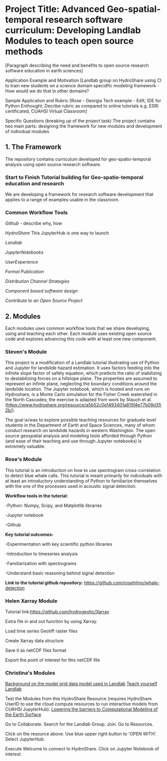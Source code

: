 # Project Title: Advanced Geo-spatial-temporal research software curriculum: Developing Landlab Modules to teach open source methods

[Paragraph describing the need and benefits to open source research software education in earth sciences]

Application Example and Motivation
[Landlab group on HydroShare using CI to train new students on a science domain specidfic modeling framework - How would we do that in other domains? 

Sample Application and Rubric
[Rose - Georgia Tech example - EdX; IDE for Python Enthought;  Decribe rubric as compared to online tutorials e.g. ESRI certificated, CUAHSI Virtual Classroom]

Specific Questions (breaking up of the project task)
The project contains two main parts: designing the framework for new modules and development of individual modules 

## 1. The Framework
The repository contains curriculum developed for geo-spatio-temporal analysis using open source research software.

### Start to Finish Tutorial building for Geo-spatio-temporal education and research
We are developing a framework for research software development that applies to a range of examples usable in the classroom. 

### Common Workflow Tools

_Github_  - describe why, how

_HydroShare_  This JupyterHub is one way to launch

_Landlab_

_JupyterNotebooks_

_UserExperience_

_Formal Publication_

_Distribution Channel Strategies_

_Component based software design_

_Contribute to an Open Source Project_

## 2. Modules
Each modules uses common workflow tools that we share developing, using and teaching each other.  Each module uses existing open source code and explores advancing this code with at least one new component. 

### Steven's Module
This project is a modification of a Landlab tutorial illustrating use of Python and Jupyter for landslide hazard estimation.  It uses factors feeding into the infinite slope factor of safety equation, which predicts the ratio of stabilizing to destabilizing forces on a hillslope plane. The properties are assumed to represent an infinte plane, neglecting the boundary conditions around the landslide location.  The Jupyter notebook, which is hosted and runs on Hydroshare, is a Monte Carlo simulation for the Fisher Creek watershed in the North Cascades; the exercise is adapted from work by Stauch et al. (https://www.hydroshare.org/resource/a5b52c0e1493401a815f4e77b09d352b/).

The goal is/was to explore possible teaching resources for graduate level students in the Department of Earth and Space Sciences, many of whom conduct research on landslide hazards in western Washington.  The open source geospatial analysis and modeling tools afforded through Python (and ease of their teaching and use through Jupyter notebooks) is extremely valuable.

###  Rose's Module

This tutorial is an introduction on how to use spectrogram cross-correlation to detect blue whale calls. This tutorial is meant primarily for individuals with at least an introductory understanding of Python to familiarize themselves with the one of the processes used in acoustic signal detection. 

**Workflow tools in the tutorial:**

-Python: Numpy, Scipy, and Matplotlib libraries

-Jupyter notebook

-Github

**Key tutorial outcomes:**

-Experimentation with key scientific python libraries

-Introduction to timeseries analysis

-Familiarization with spectrograms

-Understand basic reasoning behind signal detection

**Link to the tutorial github repository:** https://github.com/rosehilmo/whale-detection 


### Helen Xarray Module

Tutorial link:https://github.com/hydrogeohc/Xarray

Extra file in and out function by using Xarray.

Load time series Geotiff raster files

Create Xarray data structure 

Save it as netCDF files format

Export the point of interest for this netCDF file

### Christina's Modules

[Background on the model grid data model used in Landlab](https://nbviewer.jupyter.org/github/landlab/tutorials/blob/master/grid_object_demo/grid_object_demo.ipynb)
[Teach yourself Landlab](https://github.com/landlab/landlab/wiki/Teach-Yourself-Landlab!)

Test the Modules from this HydroShare Resource (requires HydroShare UserID to use the cloud compute resources to run interactive models from CUAHSI JupyterHub). 
[Lowering the barriers to Computational Modeling of the Earth Surface](https://www.hydroshare.org/resource/70b977e22af544f8a7e5a803935c329c/)

Go to Collaborate. Search for the Landlab Group. Join. Go to Resources. 

Click on the resource above. Use blue upper right button to 'OPEN WITH'. Select JupyterHub. 

Execute Welcome to connect to HydroShare. Click on Jupyter Notebook of interest.  



